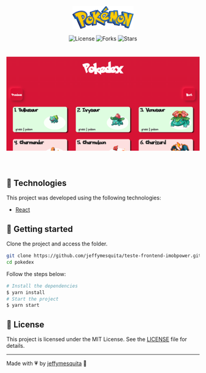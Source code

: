 <p align="center">
  <img alt="Pokedex" src=".github/pokemon-logo.png" width="160px">
</p>

<p align="center">
  <img  src="https://img.shields.io/static/v1?label=license&message=MIT&color=991f36&labelColor=0D133D" alt="License">

  <img src="https://img.shields.io/github/forks/jeffymesquita/teste-frontend-imobpower?label=forks&message=MIT&color=991f36&labelColor=0D133D" alt="Forks">

  <img src="https://img.shields.io/github/stars/jeffymesquita/teste-frontend-imobpower?label=stars&message=MIT&color=991f36&labelColor=0D133D" alt="Stars">
</p>

<h1 align="center">
    <img alt="pokedex" title="Pokedex" src=".github/pokedex.png" />
</h1>

<br>

## 🧪 Technologies

This project was developed using the following technologies:

- [React](https://pt-br.reactjs.org)

## 🚀 Getting started

Clone the project and access the folder.

```bash
git clone https://github.com/jeffymesquita/teste-frontend-imobpower.git
cd pokedex
```



Follow the steps below:

```bash
# Install the dependencies
$ yarn install
# Start the project
$ yarn start
```

## 📝 License

This project is licensed under the MIT License. See the [LICENSE](LICENSE) file for details.

---

Made with :heartpulse: by [jeffymesquita](...) 👋
